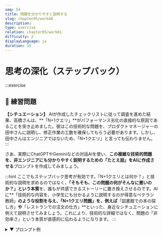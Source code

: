 ```yaml
---
seq: 54
title: 問題を分かりやすく説明する
slug: chapter05/work48
description: 
type: exercise
relation: chapter05/work01
difficulty: 2
displayLanguage: ja
duration: 15
---
```

# 思考の深化（ステップバック）
:::exercise
## 📝 練習問題

**【シチュエーション】**
AIが作成したチェックリストに従って調査を進めた結果、高橋さんは、**「N+1クエリ」**がパフォーマンス劣化の直接的な原因であることを突き止めました。彼はこの技術的な問題を、プロダクトマネージャーの田中さんに説明し、修正作業の工数を確保してもらう必要があります。しかし、田中さんはエンジニアではないため、「N+1クエリ」と言っても伝わりません。
:::

さあ、実際にChatGPTやGeminiなどの対話AIを使い、**この複雑な技術的問題を、非エンジニアにも分かりやすく説明するための「たとえ話」をAIに作成させる**プロンプトを作成してみましょう。

:::hint
ここでもステップバック思考が有効です。「N+1クエリとは何か？」と技術的な説明を求めるのではなく、**「そもそも、この問題の何がそんなに悪いのか？」という本質**を、誰もが共感できるストーリーに置き換えさせるのです。AIに**「技術的な内容を、小学生にも分かるように説明するのが得意なベテラン教師」**のような役割を与え、「N+1クエリ問題」を、例えば**「図書館での本の探し方」**や**「レストランでの注文の仕方」**といった、身近なシチュエーションに例えて説明させてみましょう。これにより、技術的な詳細ではなく、問題の「非効率さ」という本質が直感的に伝わるようになります。
:::

<details>
<summary>▼ プロンプト例</summary>

```
原因が特定できました。「N+1クエリ」という問題のようです。
この技術的な問題を、非エンジニアであるプロダクトマネージャーにも理解してもらう必要があります。

あなたは、難しい技術的な概念を、身近なたとえ話を使って説明するのが非常に得意な、ベテランのITコンサルタントです。
「N+1クエリ」問題が、なぜパフォーマンスを悪化させるのか、その本質が直感的に理解できるような、分かりやすいたとえ話を作成してください。
```

**▼ AIによる出力例**

```
承知いたしました。「N+1クエリ」問題の、たとえ話ですね。プロダクトマネージャーの方には、このように説明すると分かりやすいでしょう。

**【たとえ話：スーパーマーケットでの非効率な買い物】**

田中さん、今からスーパーで10個の商品を買うと想像してみてください。

**普通の買い物（効率的な方法）**は、こうですよね。
1.  買うものリスト（10個）を手に取る。
2.  一度だけ店内に入り、リストを見ながら10個の商品をすべてカートに入れる。
3.  一度だけレジに並び、まとめて会計する。

これが、システムが本来あるべき効率的なデータの取り方です。

一方で、**「N+1クエリ」問題が起きているシステム**は、こんな信じられないくらい非効率な買い物をしています。

1.  まず、1回目の買い物として店内に入り、「ニンジンを1本ください」とだけ言ってレジで会計し、一度店の外に出ます。
2.  次に、2回目の買い物として再び店内に入り、「タマネギを1個ください」と言って会計し、また外に出ます。
3.  これを、10個の商品すべてに対して、**合計11回（最初の1回＋商品10個分）も店への出入りと会計を繰り返す**のです。

これでは、ものすごく時間がかかってしまいますよね。
今、私たちのAPIで起きているのは、まさにこの「非効率な買い物」と同じ状態なのです。私の仕事は、このバラバラな買い物を、本来あるべき「一度の買い物」に修正することです。
```

<details>

:::summary

お疲れ様でした。これでワーク1は終了です。
次のワークでは、ここで見出した問題の本質を基に、具体的なリニューアル戦略をAIに立案させる方法について学んでいきましょう。

:::
